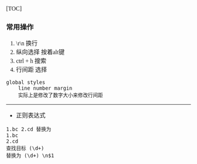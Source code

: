 <font face="SimSun" size=3>

[TOC]

### 常用操作

1. \r\n  换行
2. 纵向选择 按着alt键
3. ctrl + h 搜索
4. 行间距 选择
~~~
global styles 
    line number margin
    实际上是修改了数字大小来修改行间距
~~~


---

- 正则表达式
~~~
1.bc 2.cd 替换为   
1.bc   
2.cd   
查找目标 (\d+)   
替换为 (\d+) \n$1 
~~~

</font>